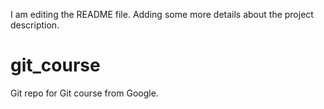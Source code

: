 I am editing the README file. Adding some more details about the project description.
# git_course
Git repo for Git course from Google.

